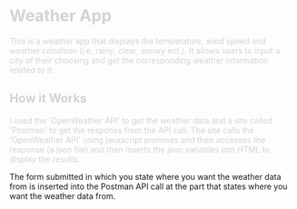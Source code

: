 <h1 style="color: lightgrey">Weather App</h1>

<p style="color: lightgrey">
This is a weather app that displays the temperature, wind speed
and weather condition (i.e. rainy, clear, snowy ect.). It allows users to 
input a city of their choosing and get the corresponding weather information
related to it. 
</p>

<h2 style="color: lightgrey">How it Works</h2>
<p style="color: lightgrey">
I used the 'OpenWeather API' to get the weather data and a site called 'Postman' to get the 
response from the API call. 
The site calls the 'OpenWeather API' using javascript promises and then accesses the 
response (a json file) and then inserts the json variables into HTML to display the results.

The form submitted in which you state where you want the weather data from is inserted into the Postman API call at 
the part that states where you want the weather data from. 

</p>



